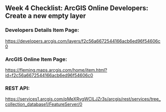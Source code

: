 ## Week 4 Checklist: ArcGIS Online Developers: Create a new empty layer
### Developers Details Item Page:  
https://developers.arcgis.com/layers/f2c56a6672544166acb6ed96f54606c0  
### ArcGIS Online Item Page:  
https://fleming.maps.arcgis.com/home/item.html?id=f2c56a6672544166acb6ed96f54606c0  
### REST API:  
https://services1.arcgis.com/pMeXRvgWClLJZr3s/arcgis/rest/services/tree_collection_database1/FeatureServer/0
